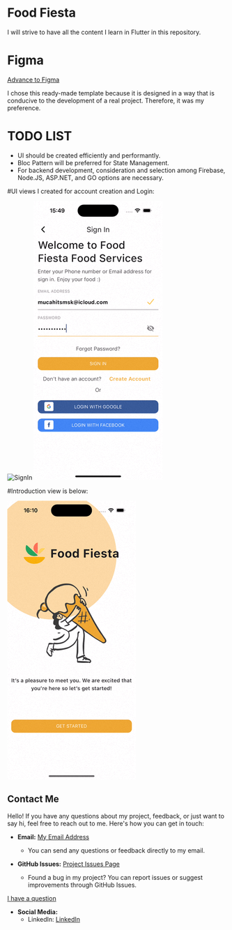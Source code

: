# Food Fiesta
I will strive to have all the content I learn in Flutter in this repository.

# Figma
[Advance to Figma](https://www.figma.com/file/LQhk53Zfj03aOg6Z2Y1OMg/Food-App?type=design&node-id=0-1&mode=design&t=4mlpn1vqkTgpjQtf-0)

I chose this ready-made template because it is designed in a way that is conducive to the development of a real project. Therefore, it was my preference.

# TODO LIST

- UI should be created efficiently and performantly.
- Bloc Pattern will be preferred for State Management.
- For backend development, consideration and selection among Firebase, Node.JS, ASP.NET, and GO options are necessary.

<!-- Last Page View: ![Last Page](last_page.png) -->

#UI views I created for account creation and Login:

![SignIn](/screenshots/sign_in.gif) ![SignUp](/screenshots/sign_up.gif)   

#Introduction view is below:

![SignIn](/screenshots/introduction.gif)


## Contact Me

Hello! If you have any questions about my project, feedback, or just want to say hi, feel free to reach out to me. Here's how you can get in touch:

- **Email:** [My Email Address](mailto:mucahitsmsk74@gmail.com)
  - You can send any questions or feedback directly to my email.

- **GitHub Issues:** [Project Issues Page](https://github.com/mucahitsimsek/food_fiesta/issues/issues)
  - Found a bug in my project? You can report issues or suggest improvements through GitHub Issues.
  
[I have a question](https://github.com/mucahitsimsek/food_fiesta/issues/new)

- **Social Media:**
  - LinkedIn: [LinkedIn](https://www.linkedin.com/in/mucahit-simsek/)

